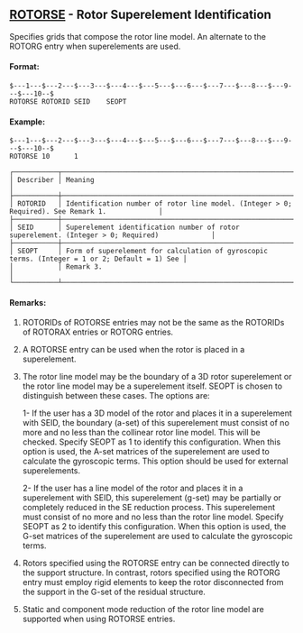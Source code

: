 ## [ROTORSE](https://help.hexagonmi.com/bundle/MSC_Nastran_2022.4/page/Nastran_Combined_Book/qrg/bulkqrs/TOC.ROTORSE.xhtml) - Rotor Superelement Identification

Specifies grids that compose the rotor line model. An alternate to the ROTORG entry when superelements are used.

#### Format:

```nastran
$---1---$---2---$---3---$---4---$---5---$---6---$---7---$---8---$---9---$---10--$
ROTORSE ROTORID SEID    SEOPT                                                   
```

#### Example:

```nastran
$---1---$---2---$---3---$---4---$---5---$---6---$---7---$---8---$---9---$---10--$
ROTORSE 10      1                                                               
```

```text
┌───────────┬───────────────────────────────────────────────────────────────────────────────────────────────┐
│ Describer │ Meaning                                                                                       │
├───────────┼───────────────────────────────────────────────────────────────────────────────────────────────┤
│ ROTORID   │ Identification number of rotor line model. (Integer > 0; Required). See Remark 1.             │
├───────────┼───────────────────────────────────────────────────────────────────────────────────────────────┤
│ SEID      │ Superelement identification number of rotor superelement. (Integer > 0; Required)             │
├───────────┼───────────────────────────────────────────────────────────────────────────────────────────────┤
│ SEOPT     │ Form of superelement for calculation of gyroscopic terms. (Integer = 1 or 2; Default = 1) See │
│           │ Remark 3.                                                                                     │
└───────────┴───────────────────────────────────────────────────────────────────────────────────────────────┘
```

#### Remarks:

1. ROTORIDs of ROTORSE entries may not be the same as the ROTORIDs of ROTORAX entries or ROTORG entries.
2. A ROTORSE entry can be used when the rotor is placed in a superelement.
3. The rotor line model may be the boundary of a 3D rotor superelement or the rotor line model may be a superelement itself. SEOPT is chosen to distinguish between these cases. The options are:

     1- If the user has a 3D model of the rotor and places it in a superelement with SEID, the boundary (a-set) of this superelement must consist of no more and no less than the collinear rotor line model. This will be checked. Specify SEOPT as 1 to identify this configuration. When this option is used, the A-set matrices of the superelement are used to calculate the gyroscopic terms. This option should be used for external superelements.

     2- If the user has a line model of the rotor and places it in a superelement with SEID, this superelement (g-set) may be partially or completely reduced in the SE reduction process. This superelement must consist of no more and no less than the rotor line model. Specify SEOPT as 2 to identify this configuration. When this option is used, the G-set matrices of the superelement are used to calculate the gyroscopic terms.

4. Rotors specified using the ROTORSE entry can be connected directly to the support structure. In contrast, rotors specified using the ROTORG entry must employ rigid elements to keep the rotor disconnected from the support in the G-set of the residual structure.
5. Static and component mode reduction of the rotor line model are supported when using ROTORSE entries.
